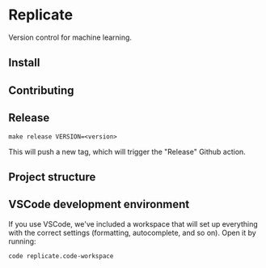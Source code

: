# Replicate

Version control for machine learning.

## Install

## Contributing

## Release

```
make release VERSION=<version>
```

This will push a new tag, which will trigger the "Release" Github action.

## Project structure

## VSCode development environment

If you use VSCode, we've included a workspace that will set up everything with the correct settings (formatting, autocomplete, and so on). Open it by running:

    code replicate.code-workspace
